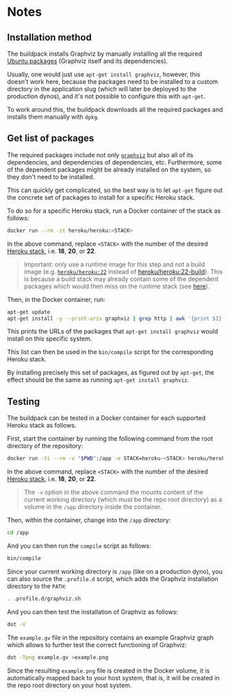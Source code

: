 # Notes

## Installation method

The buildpack installs Graphviz by manually installing all the required [Ubuntu packages](https://packages.ubuntu.com) (Graphviz itself and its dependencies).

Usually, one would just use `apt-get install graphviz`, however, this doesn't work here, because the packages need to be installed to a custom directory in the application slug (which will later be deployed to the production dynos), and it's not possible to configure this with `apt-get`.

To work around this, the buildpack downloads all the required packages and installs them manually with `dpkg`.

## Get list of packages

The required packages include not only [`graphviz`](https://packages.ubuntu.com/bionic/graphviz) but also all of its dependencies, and dependencies of dependencies, etc. Furthermore, some of the dependent packages might be already installed on the system, so they don't need to be installed.

This can quickly get complicated, so the best way is to let `apt-get` figure out the concrete set of packages to install for a specific Heroku stack.

To do so for a specific Heroku stack, run a Docker container of the stack as follows:

```bash
docker run --rm -it heroku/heroku:<STACK>
```

In the above command, replace `<STACK>` with the number of the desired [Heroku stack](https://devcenter.heroku.com/articles/stack), i.e. **18**, **20**, or **22**.

> Important: only use a runtime image for this step and not a build image (e.g. [`heroku/heroku:22`](https://hub.docker.com/layers/heroku/heroku/heroku/22/images/sha256-025817fa6ae4af91990575f23f6b9a17d3e1573783a06cb0d09e6ad5f6755bab?context=explore) instead of [heroku/heroku:22-build](https://hub.docker.com/layers/heroku/heroku/heroku/22-build/images/sha256-b5623fc33ddb758010a1e5819a1ed231eed1a61844971f36e13910aac6d1eb61?context=explore)). This is because a build stack may already contain some of the dependent packages which would then miss on the runtime stack (see [here](https://devcenter.heroku.com/articles/stack-packages)).

Then, in the Docker container, run:

```bash
apt-get update
apt-get install -y --print-uris graphviz | grep http | awk '{print $1}' | tr -d "'"
```

This prints the URLs of the packages that `apt-get install graphviz` would install on this specific system.

This list can then be used in the `bin/compile` script for the corresponding Heroku stack.

By installing precisely this set of packages, as figured out by `apt-get`, the effect should be the same as running `apt-get install graphviz`.

## Testing

The buildpack can be tested in a Docker container for each supported Heroku stack as follows.

First, start the container by running the following command from the root directory of the repository:

```bash
docker run -ti --rm -v "$PWD":/app -e STACK=heroku-<STACK> heroku/heroku:<STACK>
```

In the above command, replace `<STACK>` with the number of the desired [Heroku stack](https://devcenter.heroku.com/articles/stack), i.e. **18**, **20**, or **22**.

> The `-v` option in the above command the mounts content of the current working directory (which must be the repo root directory) as a volume in the `/app` directory inside the container.

Then, within the container, change into the `/app` directory:

```bash
cd /app
```

And you can then run the `compile` script as follows:

```bash
bin/compile
```

Since your current working directory is `/app` (like on a production dyno), you can also source the `.profile.d` script, which adds the Graphviz installation directory to the `PATH`:

```bash
. .profile.d/graphviz.sh
```

And you can then test the installation of Graphviz as follows:

```bash
dot -V
```

The `example.gv` file in the repository contains an example Graphviz graph which allows to further test the correct functioning of Graphviz:

```bash
dot -Tpng example.gv >example.png
```

Since the resulting `example.png` file is created in the Docker volume, it is automatically mapped back to your host system, that is, it will be created in the repo root directory on your host system.

